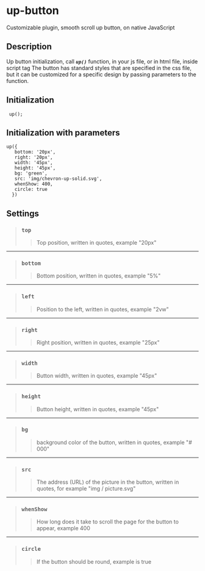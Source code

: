 # up-button
Customizable plugin, smooth scroll up button, on native JavaScript
## Description ##
Up button initialization, call ***`up()`*** function, in your js file, or in html file, inside script tag
The button has standard styles that are specified in the css file, but it can be customized for a specific design by passing parameters to the function.
## Initialization ##
```
 up();
```
## Initialization with parameters ##
```
up({
   bottom: '20px',
   right: '20px',
   width: '45px',
   height: '45px',
   bg: 'green',
   src: 'img/chevron-up-solid.svg',
   whenShow: 400,
   circle: true
  })
```
## Settings ##
>### `top` ###
>>Top position, written in quotes, example "20px"
---
>### `bottom` ###
>>Bottom position, written in quotes, example "5%"
---
>### `left` ###
>>Position to the left, written in quotes, example "2vw"
---
>### `right` ###
>>Right position, written in quotes, example "25px"
---
>### `width` ###
>>Button width, written in quotes, example "45px"
---
>### `height` ###
>>Button height, written in quotes, example "45px"
---
>### `bg` ###
>>background color of the button, written in quotes, example "# 000"
---
>### `src` ###
>>The address (URL) of the picture in the button, written in quotes, for example "img / picture.svg"
---
>### `whenShow` ###
>>How long does it take to scroll the page for the button to appear, example 400
---
>### `circle` ###
>>If the button should be round, example is true
